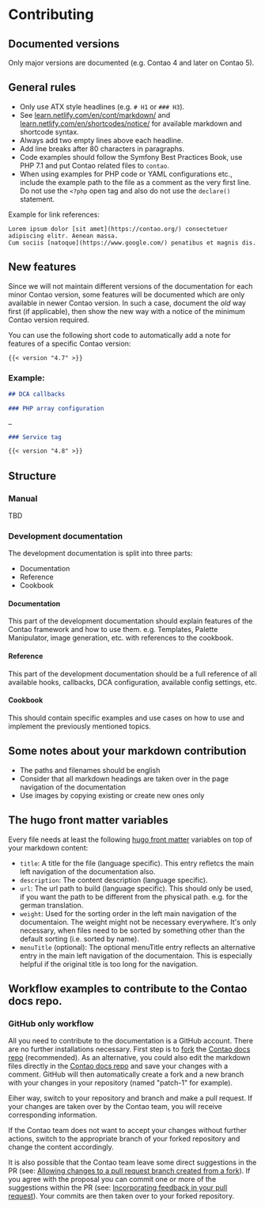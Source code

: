 # Contributing


## Documented versions

Only major versions are documented (e.g. Contao 4 and later on Contao 5).


## General rules

* Only use ATX style headlines (e.g. `# H1` or `### H3`).
* See [learn.netlify.com/en/cont/markdown/](https://learn.netlify.com/en/cont/markdown/) 
  and [learn.netlify.com/en/shortcodes/notice/](https://learn.netlify.com/en/shortcodes/) 
  for available markdown and shortcode syntax.
* Always add two empty lines above each headline.
* Add line breaks after 80 characters in paragraphs.
* Code examples should follow the Symfony Best Practices Book, use PHP 7.1 and
  put Contao related files to `contao`.
* When using examples for PHP code or YAML configurations etc., include the example
  path to the file as a comment as the very first line. Do not use the `<?php` open
  tag and also do not use the `declare()` statement.

Example for link references:
```
Lorem ipsum dolor [sit amet](https://contao.org/) consectetuer adipiscing elitr. Aenean massa. 
Cum sociis [natoque](https://www.google.com/) penatibus et magnis dis.
```


## New features

Since we will not maintain different versions of the documentation for each minor 
Contao version, some features will be documented which are only available in newer 
Contao version. In such a case, document the _old_ way first (if applicable), then 
show the new way with a notice of the minimum Contao version required.

You can use the following short code to automatically add a note for features of a 
specific Contao version:

```
{{< version "4.7" >}}
```


### Example:

```markdown
## DCA callbacks

### PHP array configuration 

…

### Service tag

{{< version "4.8" >}}
```


## Structure


### Manual

TBD


### Development documentation

The development documentation is split into three parts:

* Documentation
* Reference
* Cookbook


#### Documentation

This part of the development documentation should explain features of the Contao framework and how to use them. e.g. Templates, Palette Manipulator, image generation, etc. with references to the cookbook.


#### Reference

This part of the development documentation should be a full reference of all available hooks, callbacks, DCA configuration, available config settings, etc.


#### Cookbook

This should contain specific examples and use cases on how to use and implement the previously mentioned topics.


## Some notes about your markdown contribution

* The paths and filenames should be english
* Consider that all markdown headings are taken over in the page navigation of the documentation
* Use images by copying existing or create new ones only


## The hugo front matter variables

Every file needs at least the following [hugo front matter](https://gohugo.io/content-management/front-matter/) variables on top of your markdown content:

* `title`: A title for the file (language specific). This entry refletcs the main left navigation of the documentation also.
* `description`: The content description (language specific).
* `url`: The url path to build (language specific). This should only be used, if you want the path to be different from the physical path. e.g. for the german translation.
* `weight`: Used for the sorting order in the left main navigation of the documentaion. The weight might not be necessary everywhere. It's only necessary, when files need to be sorted by something other than the default sorting (i.e. sorted by name).
* `menuTitle` (optional): The optional menuTitle entry reflects an alternative entry in the main left navigation of the documentaion. This is especially helpful if the original title is too long for the navigation.


## Workflow examples to contribute to the Contao docs repo.


### GitHub only workflow 

All you need to contribute to the documentation is a GitHub account. There are no further installations necessary. First step is to [fork](https://help.github.com/en/github/getting-started-with-github/fork-a-repo) the [Contao docs repo](https://github.com/contao/docs) (recommended). As an alternative, you could also edit the markdown files directly in the [Contao docs repo](https://github.com/contao/docs) and save your changes with a comment. GitHub will then automatically create a fork and a new branch with your changes in your repository (named "patch-1" for example).

Eiher way, switch to your repository and branch and make a pull request. If your changes are taken over by the Contao team, you will receive corresponding information.

If the Contao team does not want to accept your changes without further actions, switch to the appropriate branch of your forked repository and change the content accordingly. 

It is also possible that the Contao team leave some direct suggestions in the PR (see: [Allowing changes to a pull request branch created from a fork](https://help.github.com/en/github/collaborating-with-issues-and-pull-requests/allowing-changes-to-a-pull-request-branch-created-from-a-fork)). If you agree with the proposal you can commit one or more of the suggestions within the PR (see: [Incorporating feedback in your pull request](https://help.github.com/en/github/collaborating-with-issues-and-pull-requests/incorporating-feedback-in-your-pull-request)). Your commits are then taken over to your forked repository.
